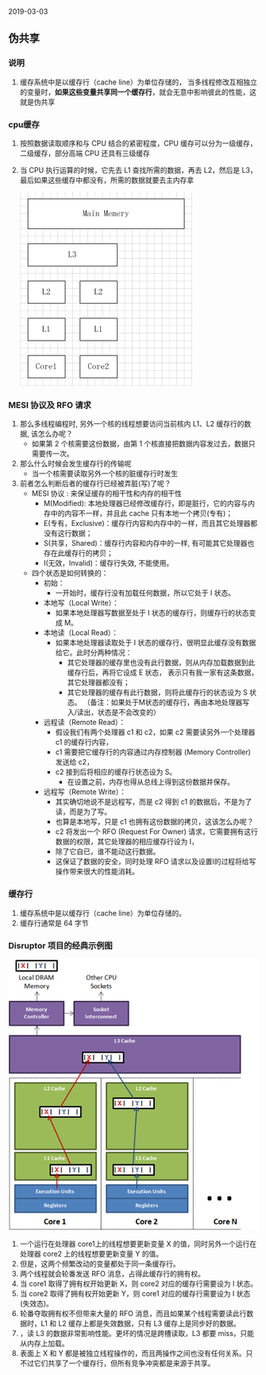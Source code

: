 2019-03-03

## 伪共享

### 说明
1. 缓存系统中是以缓存行（cache line）为单位存储的，
    当多线程修改互相独立的变量时，**如果这些变量共享同一个缓存行**，就会无意中影响彼此的性能，这就是伪共享

### cpu缓存
1. 按照数据读取顺序和与 CPU 结合的紧密程度，CPU 缓存可以分为一级缓存，二级缓存，部分高端 CPU 还具有三级缓存
2. 当 CPU 执行运算的时候，它先去 L1 查找所需的数据，再去 L2，然后是 L3，最后如果这些缓存中都没有，所需的数据就要去主内存拿

    ![](1.png)
    
### MESI 协议及 RFO 请求
1. 那么多线程编程时, 另外一个核的线程想要访问当前核内 L1、L2 缓存行的数据, 该怎么办呢？ 
    - 如果第 2 个核需要这份数据，由第 1 个核直接把数据内容发过去，数据只需要传一次。
2. 那么什么时候会发生缓存行的传输呢
    - 当一个核需要读取另外一个核的脏缓存行时发生
3. 前者怎么判断后者的缓存行已经被弄脏(写)了呢？
    - MESI 协议 : 来保证缓存的相干性和内存的相干性
        - M(Modified): 本地处理器已经修改缓存行，即是脏行，它的内容与内存中的内容不一样，并且此 cache 只有本地一个拷贝(专有)； 
        - E(专有，Exclusive)：缓存行内容和内存中的一样，而且其它处理器都没有这行数据；
        - S(共享，Shared)：缓存行内容和内存中的一样, 有可能其它处理器也存在此缓存行的拷贝；
        - I(无效，Invalid)：缓存行失效, 不能使用。
    - 四个状态是如何转换的：
        - 初始：
            - 一开始时，缓存行没有加载任何数据，所以它处于 I 状态。
        - 本地写（Local Write）：
            - 如果本地处理器写数据至处于 I 状态的缓存行，则缓存行的状态变成 M。
        - 本地读（Local Read）：
            - 如果本地处理器读取处于 I 状态的缓存行，很明显此缓存没有数据给它。此时分两种情况：
                - 其它处理器的缓存里也没有此行数据，则从内存加载数据到此缓存行后，再将它设成 E 状态，
                    表示只有我一家有这条数据，其它处理器都没有；
                - 其它处理器的缓存有此行数据，则将此缓存行的状态设为 S 状态。
                    （备注：如果处于M状态的缓存行，再由本地处理器写入/读出，状态是不会改变的）
        - 远程读（Remote Read）：
            - 假设我们有两个处理器 c1 和 c2，如果 c2 需要读另外一个处理器 c1 的缓存行内容，
            - c1 需要把它缓存行的内容通过内存控制器 (Memory Controller) 发送给 c2，
            - c2 接到后将相应的缓存行状态设为 S。
                - 在设置之前，内存也得从总线上得到这份数据并保存。
        - 远程写（Remote Write）：
            - 其实确切地说不是远程写，而是 c2 得到 c1 的数据后，不是为了读，而是为了写。
            - 也算是本地写，只是 c1 也拥有这份数据的拷贝，这该怎么办呢？
            - c2 将发出一个 RFO (Request For Owner) 请求，它需要拥有这行数据的权限，其它处理器的相应缓存行设为 I，
            - 除了它自已，谁不能动这行数据。
            - 这保证了数据的安全，同时处理 RFO 请求以及设置I的过程将给写操作带来很大的性能消耗。

### 缓存行
1. 缓存系统中是以缓存行（cache line）为单位存储的。
2. 缓存行通常是 64 字节

### Disruptor 项目的经典示例图
![](2.png)
    
1. 一个运行在处理器 core1上的线程想要更新变量 X 的值，同时另外一个运行在处理器 core2 上的线程想要更新变量 Y 的值。
2. 但是，这两个频繁改动的变量都处于同一条缓存行。
3. 两个线程就会轮番发送 RFO 消息，占得此缓存行的拥有权。
4. 当 core1 取得了拥有权开始更新 X，则 core2 对应的缓存行需要设为 I 状态。
5. 当 core2 取得了拥有权开始更新 Y，则 core1 对应的缓存行需要设为 I 状态(失效态)。
6. 轮番夺取拥有权不但带来大量的 RFO 消息，而且如果某个线程需要读此行数据时，L1 和 L2 缓存上都是失效数据，只有 L3 缓存上是同步好的数据。
7. ，读 L3 的数据非常影响性能。更坏的情况是跨槽读取，L3 都要 miss，只能从内存上加载。
8. 表面上 X 和 Y 都是被独立线程操作的，而且两操作之间也没有任何关系。只不过它们共享了一个缓存行，但所有竞争冲突都是来源于共享。
    